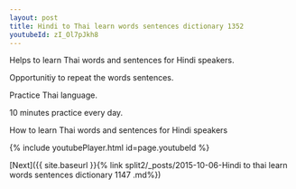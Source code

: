 ```yaml
---
layout: post
title: Hindi to Thai learn words sentences dictionary 1352 
youtubeId: zI_Ol7pJkh8
---
```

 
 
Helps to learn Thai words and sentences for Hindi speakers.

Opportunitiy to repeat the words sentences. 

Practice Thai language. 
 
10 minutes practice every day. 
 
How to learn Thai words and sentences for Hindi speakers 
 
{% include youtubePlayer.html id=page.youtubeId %}
 
 
[Next]({{ site.baseurl }}{% link  split2/_posts/2015-10-06-Hindi to thai learn words sentences dictionary 1147 .md%})
 
